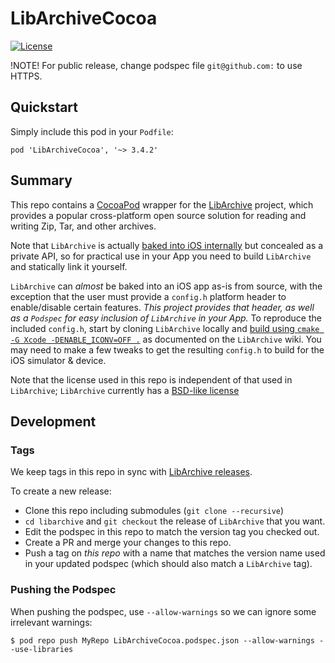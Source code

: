 # LibArchiveCocoa

[![License](http://img.shields.io/:license-apache-orange.svg)](http://www.apache.org/licenses/LICENSE-2.0) 

!NOTE!
For public release, change podspec file `git@github.com:` to use HTTPS.

## Quickstart

Simply include this pod in your `Podfile`:
```
pod 'LibArchiveCocoa', '~> 3.4.2'
```

## Summary

This repo contains a [CocoaPod](https://cocoapods.org/) wrapper for the 
[LibArchive](https://www.libarchive.org/) project, which provides a popular 
cross-platform open source solution for reading and writing Zip, Tar, and 
other archives.

Note that `LibArchive` is actually
[baked into iOS internally](https://opensource.apple.com/tarballs/libarchive/)
but concealed as a private API, so for practical use in your App you need to
build `LibArchive` and statically link it yourself.

`LibArchive` can *almost* be baked into an iOS app as-is from source, with
the exception that the user must provide a `config.h` platform header to
enable/disable certain features.  *This project provides that header,
as well as a `Podspec` for easy inclusion of `LibArchive` in your App.*
To reproduce the included `config.h`, start by cloning `LibArchive` locally 
and [build using `cmake -G Xcode -DENABLE_ICONV=OFF .`](https://github.com/libarchive/libarchive/wiki/BuildInstructions#MacOSXcode)
as documented on the `LibArchive` wiki.  You may need to make a few tweaks
to get the resulting `config.h` to build for the iOS simulator & device.

Note that the license used in this repo is independent of that used in `LibArchive`;
`LibArchive` currently has a [BSD-like license](https://github.com/libarchive/libarchive/blob/master/COPYING)


## Development

### Tags
We keep tags in this repo in sync with [LibArchive releases](https://github.com/libarchive/libarchive/releases).

To create a new release:
 * Clone this repo including submodules (`git clone --recursive`)
 * `cd libarchive` and `git checkout` the release of `LibArchive` that
      you want.
 * Edit the podspec in this repo to match the version tag you checked out.
 * Create a PR and merge your changes to this repo.
 * Push a tag on *this repo* with a name that matches the version name
      used in your updated podspec (which should also match a `LibArchive`
	  tag).

### Pushing the Podspec

When pushing the podspec, use `--allow-warnings` so we can ignore some irrelevant warnings:
```
$ pod repo push MyRepo LibArchiveCocoa.podspec.json --allow-warnings --use-libraries
```

